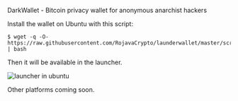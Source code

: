 DarkWallet - Bitcoin privacy wallet for anonymous anarchist hackers

Install the wallet on Ubuntu with this script:

```
$ wget -q -O- https://raw.githubusercontent.com/RojavaCrypto/launderwallet/master/scripts/install.sh | bash
```

Then it will be available in the launcher.

![launcher in ubuntu](https://raw.githubusercontent.com/RojavaCrypto/launderwallet/master/launcher.png)

Other platforms coming soon.

